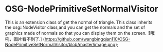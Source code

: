 # OSG-NodePrimitiveSetNormalVisitor
This is an extension class of get the normal of triangle.
This  class inherits the osg::NodeVisitor class,and you can get the normals and the set of graphics made of normals so that you can display them on the screen.
![哦吼，图片看不到了.] (https://github.com/wangbingqian110/OSG-NodePrimitiveSetNormalVisitor/blob/master/image.png);
